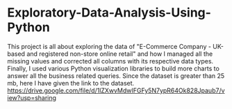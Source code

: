 # Exploratory-Data-Analysis-Using-Python
This project is all about exploring the data of "E-Commerce Company - UK-based and registered non-store online retail" and how I managed all the missing values and corrected all columns with its respective data types. Finally, I used various Python visualization libraries to build more charts to answer all the business related queries. Since the dataset is greater than 25 mb, here I have given the link to the dataset. https://drive.google.com/file/d/1lZXwvMdwIFGFy5N7ypR64Ok828Jpaub7/view?usp=sharing
